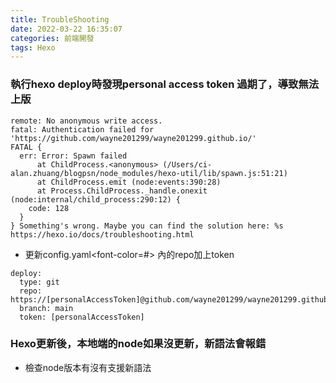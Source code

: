 ```yaml
---
title: TroubleShooting
date: 2022-03-22 16:35:07
categories: 前端開發
tags: Hexo
---
```


### 執行hexo deploy時發現personal access token 過期了，導致無法上版
```shell=
remote: No anonymous write access.
fatal: Authentication failed for 'https://github.com/wayne201299/wayne201299.github.io/'
FATAL {
  err: Error: Spawn failed
      at ChildProcess.<anonymous> (/Users/ci-alan.zhuang/blogpsn/node_modules/hexo-util/lib/spawn.js:51:21)
      at ChildProcess.emit (node:events:390:28)
      at Process.ChildProcess._handle.onexit (node:internal/child_process:290:12) {
    code: 128
  }
} Something's wrong. Maybe you can find the solution here: %s https://hexo.io/docs/troubleshooting.html
```
* 更新config.yaml<font-color=#> 內的repo加上token
```yaml=
deploy:
  type: git
  repo: https://[personalAccessToken]@github.com/wayne201299/wayne201299.github.io.git
  branch: main
  token: [personalAccessToken]
```

### Hexo更新後，本地端的node如果沒更新，新語法會報錯
* 檢查node版本有沒有支援新語法
